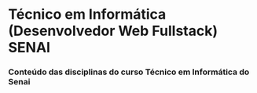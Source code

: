 # Técnico em Informática **(Desenvolvedor Web Fullstack)** SENAI
### Conteúdo das disciplinas do curso Técnico em Informática do Senai
